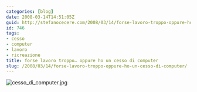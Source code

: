 ```yaml
---
categories: [blog]
date: 2008-03-14T14:51:05Z
guid: http://stefanocecere.com/2008/03/14/forse-lavoro-troppo-oppure-ho-un-cesso-di-computer/
id: 746
tags:
- cesso
- computer
- lavoro
- ricreazione
title: forse lavoro troppo… oppure ho un cesso di computer
slug: /2008/03/14/forse-lavoro-troppo-oppure-ho-un-cesso-di-computer/
---
```


![cesso_di_computer.jpg](http://stefanocecere.com/wp-content/uploads/sites/3/2008/03/cesso_di_computer.jpg)